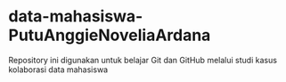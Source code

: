 # data-mahasiswa-PutuAnggieNoveliaArdana
Repository ini digunakan untuk belajar Git dan GitHub melalui studi kasus kolaborasi data mahasiswa
